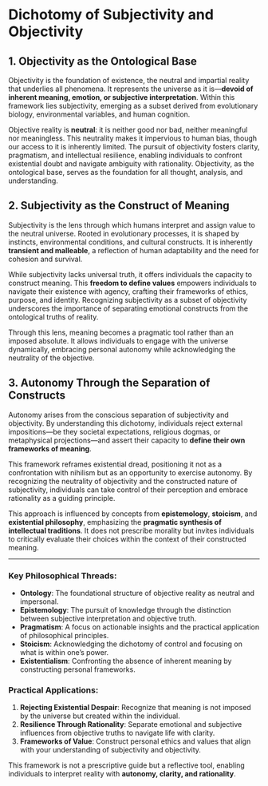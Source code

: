 # Dichotomy of Subjectivity and Objectivity

## 1. **Objectivity as the Ontological Base**

Objectivity is the foundation of existence, the neutral and impartial reality that underlies all phenomena. It represents the universe as it is—**devoid of inherent meaning, emotion, or subjective interpretation**. Within this framework lies subjectivity, emerging as a subset derived from evolutionary biology, environmental variables, and human cognition.

Objective reality is **neutral**: it is neither good nor bad, neither meaningful nor meaningless. This neutrality makes it impervious to human bias, though our access to it is inherently limited. The pursuit of objectivity fosters clarity, pragmatism, and intellectual resilience, enabling individuals to confront existential doubt and navigate ambiguity with rationality. Objectivity, as the ontological base, serves as the foundation for all thought, analysis, and understanding.

## 2. **Subjectivity as the Construct of Meaning**

Subjectivity is the lens through which humans interpret and assign value to the neutral universe. Rooted in evolutionary processes, it is shaped by instincts, environmental conditions, and cultural constructs. It is inherently **transient and malleable**, a reflection of human adaptability and the need for cohesion and survival.

While subjectivity lacks universal truth, it offers individuals the capacity to construct meaning. This **freedom to define values** empowers individuals to navigate their existence with agency, crafting their frameworks of ethics, purpose, and identity. Recognizing subjectivity as a subset of objectivity underscores the importance of separating emotional constructs from the ontological truths of reality.

Through this lens, meaning becomes a pragmatic tool rather than an imposed absolute. It allows individuals to engage with the universe dynamically, embracing personal autonomy while acknowledging the neutrality of the objective.

## 3. **Autonomy Through the Separation of Constructs**

Autonomy arises from the conscious separation of subjectivity and objectivity. By understanding this dichotomy, individuals reject external impositions—be they societal expectations, religious dogmas, or metaphysical projections—and assert their capacity to **define their own frameworks of meaning**.

This framework reframes existential dread, positioning it not as a confrontation with nihilism but as an opportunity to exercise autonomy. By recognizing the neutrality of objectivity and the constructed nature of subjectivity, individuals can take control of their perception and embrace rationality as a guiding principle.

This approach is influenced by concepts from **epistemology**, **stoicism**, and **existential philosophy**, emphasizing the **pragmatic synthesis of intellectual traditions**. It does not prescribe morality but invites individuals to critically evaluate their choices within the context of their constructed meaning.

---

### Key Philosophical Threads:

- **Ontology**: The foundational structure of objective reality as neutral and impersonal.
- **Epistemology**: The pursuit of knowledge through the distinction between subjective interpretation and objective truth.
- **Pragmatism**: A focus on actionable insights and the practical application of philosophical principles.
- **Stoicism**: Acknowledging the dichotomy of control and focusing on what is within one’s power.
- **Existentialism**: Confronting the absence of inherent meaning by constructing personal frameworks.

### Practical Applications:

1. **Rejecting Existential Despair**: Recognize that meaning is not imposed by the universe but created within the individual.
2. **Resilience Through Rationality**: Separate emotional and subjective influences from objective truths to navigate life with clarity.
3. **Frameworks of Value**: Construct personal ethics and values that align with your understanding of subjectivity and objectivity.

This framework is not a prescriptive guide but a reflective tool, enabling individuals to interpret reality with **autonomy, clarity, and rationality**.

